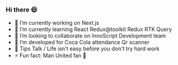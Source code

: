 ### Hi there 😄

- 🔭 I’m currently working on Next.js
- 🌱 I’m currently learning React Redux@toolkit Redux RTK Query
- 👯 I’m looking to collaborate on InnoScript Development team
- 🤔 I’m developed for Coca Cola attendance Qr scanner
- 💬 Tips Talk / Life isn't easy before you don't try hard work
- ⚡ Fun fact: Man United fan 🔴

